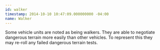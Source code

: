 ```yaml
---
id: walker
timestamp: 2014-10-10 10:47:09.000000000 -04:00
name: Walker
---
```

<p>Some vehicle units are noted as being walkers. They are able to negotiate dangerous terrain more easily than other vehicles. To represent this they may re-roll any failed dangerous terrain tests.</p>